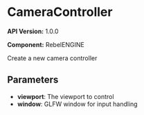 # CameraController

**API Version:** 1.0.0

**Component:** RebelENGINE

Create a new camera controller

## Parameters

- **viewport**: The viewport to control
- **window**: GLFW window for input handling

